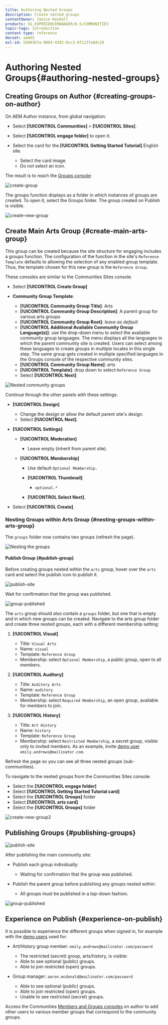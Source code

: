```yaml
---
title: Authoring Nested Groups
description: Create nested groups
contentOwner: Janice Kendall
products: SG_EXPERIENCEMANAGER/6.5/COMMUNITIES
topic-tags: introduction
content-type: reference
docset: aem65
exl-id: 55803b7a-9064-4392-9cc2-9f113fa8dc29
---
```

# Authoring Nested Groups{#authoring-nested-groups}

## Creating Groups on Author {#creating-groups-on-author}

On AEM Author instance, from global navigation:

* Select **[!UICONTROL Communities]** > **[!UICONTROL Sites]**.
* Select **[!UICONTROL engage folder]** to open it.
* Select the card for the **[!UICONTROL Getting Started Tutorial]** English site.

  * Select the card image.
  * Do *not* select an icon.

The result is to reach the [Groups console](/help/communities/groups.md):

![create-group](assets/create-group.png)

The groups function displays as a folder in which instances of groups are created. To open it, select the Groups folder. The group created on Publish is visible.

![create-new-group](assets/create-new-group.png)

## Create Main Arts Group {#create-main-arts-group}

This group can be created because the site structure for engaging includes a groups function. The configuration of the function in the site's `Reference Template` defaults to allowing the selection of any enabled group template. Thus, the template chosen for this new group is the `Reference Group`.

These consoles are similar to the Communities Sites console.

* Select **[!UICONTROL Create Group]**

* **Community Group Template**:

  * **[!UICONTROL Community Group Title]**: Arts
  * **[!UICONTROL Community Group Description]**: A parent group for various arts groups
  * **[!UICONTROL Community Group Root]**: *leave as default*
  * **[!UICONTROL Additional Available Community Group Language(s)]**: use the drop-down menu to select the available community group languages. The menu displays all the languages in which the parent community site is created. Users can select among these languages to create groups in multiple locales in this single step. The same group gets created in multiple specified languages in the Groups console of the respective community sites.
  * **[!UICONTROL Community Group Name]**: arts
  * **[!UICONTROL Template]**: drop down to select `Reference Group`
  * Select **[!UICONTROL Next]**

![Nested community groups](assets/parent-to-nestedgroup.png)

Continue through the other panels with these settings:

* **[!UICONTROL Design]**

  * Change the design or allow the default parent site's design.
  * Select **[!UICONTROL Next]**.

* **[!UICONTROL Settings]**

  * **[!UICONTROL Moderation]**

    * Leave empty (inherit from parent site).

  * **[!UICONTROL Membership]**

    * Use default `Optional Membership.`

    * **[!UICONTROL Thumbnail]**
      * `optional.*`

    * **[!UICONTROL Select Next]**.

* Select **[!UICONTROL Create]**.

### Nesting Groups within Arts Group {#nesting-groups-within-arts-group}

The `groups` folder now contains two groups (refresh the page).

![Nesting the groups](assets/create-community-group.png)

#### Publish Group {#publish-group}

Before creating groups nested within the `arts` group, hover over the `arts` card and select the publish icon to publish it.

![publish-site](assets/publish-site.png)

Wait for confirmation that the group was published.

![group-published](assets/group-published.png)

The `arts` group should also contain a `groups` folder, but one that is empty and in which new groups can be created. Navigate to the arts group folder and create three nested groups, each with a different membership setting:

1. **[!UICONTROL Visual]**

   * Title: `Visual Arts`
   * Name: `visual`
   * Template: `Reference Group`
   * Membership: select `Optional Membership`, a public group, open to all members.

1. **[!UICONTROL Auditory]**

   * Title: `Auditory Arts`
   * Name: `auditory`
   * Template: `Reference Group`
   * Membership: select `Required Membership`, an open group, available for members to join.

1. **[!UICONTROL History]**

   * Title: `Art History`
   * Name: `history`
   * Template: `Reference Group`
   * Membership: select `Restricted Membership`, a secret group, visible only to invited members. As an example, invite [demo user](/help/communities/tutorials.md#demo-users) `emily.andrews@mailinator.com`.

Refresh the page so you can see all three nested groups (sub-communities).

To navigate to the nested groups from the Communities Sites console:

* Select the **[!UICONTROL engage folder]**
* Select **[!UICONTROL Getting Started Tutorial card]**
* Select the **[!UICONTROL Groups]** folder
* Select **[!UICONTROL arts card]**
* Select the **[!UICONTROL Groups]** folder

![create-new-group2](assets/create-new-group2.png)

## Publishing Groups {#publishing-groups}

![publish-site](assets/publish-site.png)

After publishing the main community site:

* Publish each group individually:

  * Waiting for confirmation that the group was published.

* Publish the parent group before publishing any groups nested within:

  * All groups must be published in a top-down fashion.

![group-published](assets/group-published.png)

## Experience on Publish {#experience-on-publish}

It is possible to experience the different groups when signed in, for example with the [demo users](/help/communities/tutorials.md#demo-users) used for:

* Art/History group member: `emily.andrews@mailinator.com/password`
  * The restricted (secret) group, arts/history, is visible:
  * Able to see optional (public) groups.
  * Able to join restricted (open) groups.

* Group manager: `aaron.mcdonald@mailinator.com/password`

  * Able to see optional (public) groups.
  * Able to join restricted (open) groups.
  * Unable to see restricted (secret) groups.

Access the Communities [Members and Groups consoles](/help/communities/members.md) on author to add other users to various member groups that correspond to the community groups.
